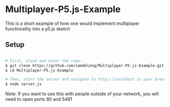 # Multiplayer-P5.js-Example

This is a short example of how one would implement multiplayer functionality into a p5.js sketch

## Setup

```bash 

# First, clone and enter the repo...
$ git clone https://github.com/samdelong/Multiplayer-P5.js-Example.git
$ cd Multiplayer-P5.js-Example

# Then, start the server and navigate to http://localhost in your browser
$ node server.js
```
Note: If you want to use this with people outside of your network, you will need to open ports 80 and 5491

